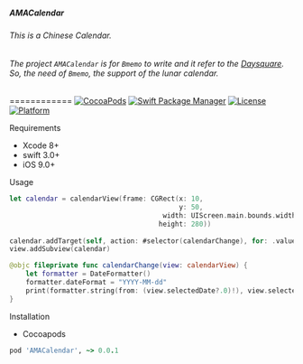 ##### AMACalendar

###### This is a Chinese Calendar.

###### The project `AMACalendar` is for `Bmemo` to write and it refer to the [Daysquare](https://github.com/unixzii/Daysquare). So, the need of `Bmemo`, the support of the lunar calendar.

============
[![CocoaPods](https://img.shields.io/cocoapods/v/AMACalendar.svg)](https://github.com/Ama4Q/AMACalendar)
[![Swift Package Manager](https://rawgit.com/jlyonsmith/artwork/master/SwiftPackageManager/swiftpackagemanager-compatible.svg)](https://swift.org/package-manager/)
[![License](https://img.shields.io/cocoapods/l/AMACalendar.svg?style=flat)](http://cocoapods.org/pods/AMACalendar)
[![Platform](https://img.shields.io/cocoapods/p/AMACalendar.svg?style=flat)](http://cocoapods.org/pods/AMACalendar)

Requirements

- Xcode 8+
- swift 3.0+
- iOS 9.0+

Usage

```swift
let calendar = calendarView(frame: CGRect(x: 10,
                                          y: 50, 
                                      width: UIScreen.main.bounds.width - 20, 
                                     height: 280))
                                     
calendar.addTarget(self, action: #selector(calendarChange), for: .valueChanged)
view.addSubview(calendar)
```
```swift
@objc fileprivate func calendarChange(view: calendarView) {
    let formatter = DateFormatter()
    formatter.dateFormat = "YYYY-MM-dd"
    print(formatter.string(from: (view.selectedDate?.0)!), view.selectedDate!.1)
}
```
Installation

- Cocoapods

```ruby
pod 'AMACalendar', ~> 0.0.1
```
